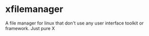 # xfilemanager
A file manager for linux that don't use any user interface toolkit or framework. Just pure X
